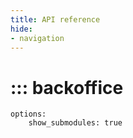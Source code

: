 ```yaml
---
title: API reference
hide:
- navigation
---
```


# ::: backoffice

    options:
        show_submodules: true
